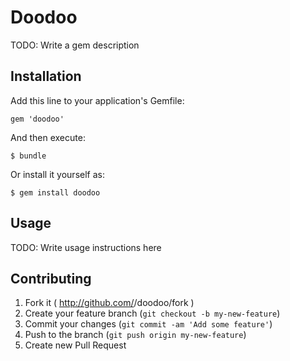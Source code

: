 # Doodoo

TODO: Write a gem description

## Installation

Add this line to your application's Gemfile:

    gem 'doodoo'

And then execute:

    $ bundle

Or install it yourself as:

    $ gem install doodoo

## Usage

TODO: Write usage instructions here

## Contributing

1. Fork it ( http://github.com/<my-github-username>/doodoo/fork )
2. Create your feature branch (`git checkout -b my-new-feature`)
3. Commit your changes (`git commit -am 'Add some feature'`)
4. Push to the branch (`git push origin my-new-feature`)
5. Create new Pull Request
